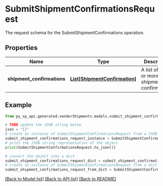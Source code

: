 # SubmitShipmentConfirmationsRequest

The request schema for the SubmitShipmentConfirmations operation.

## Properties

Name | Type | Description | Notes
------------ | ------------- | ------------- | -------------
**shipment_confirmations** | [**List[ShipmentConfirmation]**](ShipmentConfirmation.md) | A list of one or more shipment confirmations. | [optional] 

## Example

```python
from py_sp_api.generated.vendorShipments.models.submit_shipment_confirmations_request import SubmitShipmentConfirmationsRequest

# TODO update the JSON string below
json = "{}"
# create an instance of SubmitShipmentConfirmationsRequest from a JSON string
submit_shipment_confirmations_request_instance = SubmitShipmentConfirmationsRequest.from_json(json)
# print the JSON string representation of the object
print(SubmitShipmentConfirmationsRequest.to_json())

# convert the object into a dict
submit_shipment_confirmations_request_dict = submit_shipment_confirmations_request_instance.to_dict()
# create an instance of SubmitShipmentConfirmationsRequest from a dict
submit_shipment_confirmations_request_from_dict = SubmitShipmentConfirmationsRequest.from_dict(submit_shipment_confirmations_request_dict)
```
[[Back to Model list]](../README.md#documentation-for-models) [[Back to API list]](../README.md#documentation-for-api-endpoints) [[Back to README]](../README.md)


